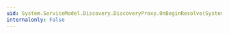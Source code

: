 ```yaml
---
uid: System.ServiceModel.Discovery.DiscoveryProxy.OnBeginResolve(System.ServiceModel.Discovery.ResolveCriteria,System.AsyncCallback,System.Object)
internalonly: False
---
```

